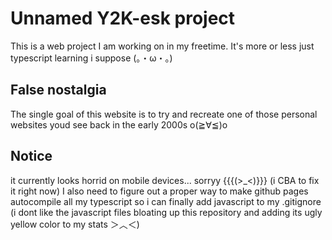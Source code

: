 # Unnamed Y2K-esk project
This is a web project I am working on in my freetime.
It's more or less just typescript learning i suppose (。・ω・。)

## False nostalgia
The single goal of this website is to try and recreate one of those personal websites youd see back in the early 2000s o(≧∀≦)o

## Notice 
it currently looks horrid on mobile devices... sorryy {{{(>_<)}}} (i CBA to fix it right now)
I also need to figure out a proper way to make github pages autocompile all my typescript so i can finally add javascript to my .gitignore (i dont like the javascript files bloating up this repository and adding its ugly yellow color to my stats ＞︿＜)
